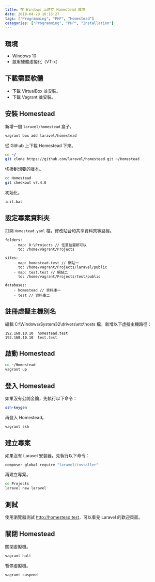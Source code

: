 ```yaml
---
title: 在 Windows 上建立 Homestead 環境
date: 2018-04-28 10:16:27
tags: ["Programming", "PHP", "Homestead"]
categories: ["Programming", "PHP", "Installation"]
---
```


## 環境

- Windows 10
- 啟用硬體虛擬化（VT-x）

## 下載需要軟體

- 下載 VirtualBox 並安裝。
- 下載 Vagrant 並安裝。

## 安裝 Homestead

新增一個 `laravel/homestead` 盒子。

```bash
vagrant box add laravel/homestead
```

從 Github 上下載 Homestead 下來。

```bash
cd ~/
git clone https://github.com/laravel/homestead.git ~/Homestead
```

切換到想要的版本。

```bash
cd Homestead
git checkout v7.4.0
```

初始化。

```bash
init.bat
```

## 設定專案資料夾

打開 `Homestead.yaml` 檔，修改站台和共享資料夾等路徑。

```env
folders:
    - map: D:\Projects // 任意位置都可以
      to: /home/vagrant/Projects

sites:
    - map: homestead.test // 網站一
      to: /home/vagrant/Projects/laravel/public
    - map: test.test // 網站二
      to: /home/vagrant/Projects/test/public

databases:
    - homestead // 資料庫一
    - test // 資料庫二
```

## 註冊虛擬主機別名

編輯 C:\Windows\System32\drivers\etc\hosts 檔，新增以下虛擬主機路徑：

```env
192.168.10.10  homestead.test
192.168.10.10  test.test
```

## 啟動 Homestead

```bash
cd ~/Homestead
vagrant up
```

## 登入 Homestead

如果沒有公開金鑰，先執行以下命令：

```bash
ssh-keygen
```

再登入 Homestead。

```bash
vagrant ssh
```

## 建立專案

如果沒有 Laravel 安裝器，先執行以下命令：

```bash
composer global require "laravel/installer"
```

再建立專案。

```bash
cd Projects
laravel new laravel
```

## 測試

使用瀏覽器測試 <http://homestead.test>，可以看見 Laravel 的歡迎頁面。

## 關閉 Homestead

關閉虛擬機。

```bash
vagrant halt
```

暫停虛擬機。

```bash
vagrant suspend
```
